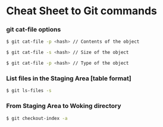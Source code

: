 # Cheat Sheet to Git commands

### git cat-file options

```sh
$ git cat-file -p <hash> // Contents of the object
```

```sh
$ git cat-file -s <hash> // Size of the object
```

```sh
$ git cat-file -p <hash> // Type of the object
```

### List files in the Staging Area [table format]

```sh
$ git ls-files -s
```

### From Staging Area to Woking directory

```sh
$ git checkout-index -a
```
